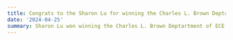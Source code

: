 ```yaml
---
title: Congrats to the Sharon Lu for winning the Charles L. Brown Deptartment of ECE Award for Excellence Award!
date: '2024-04-25'
summary: Sharon Lu won winning the Charles L. Brown Deptartment of ECE Award for Excellence Award. The harles L. Brown Deptartment of ECE Award for Excellence Award is presented annually to the two 4th-year undergraduate students who are judged by the awards committee to have outstanding credentials, including being ranked in the top 20% of their class, showing evidence of interest in communications and computers, and showing evidence of professional interests and activities.
---
```

